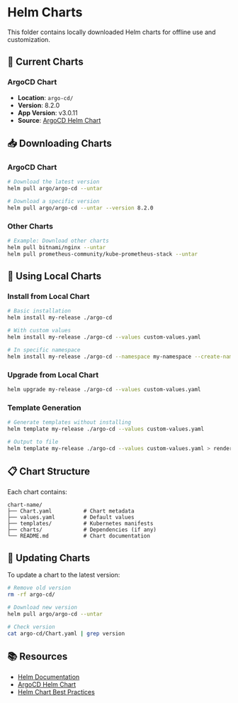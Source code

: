 # Helm Charts

This folder contains locally downloaded Helm charts for offline use and customization.

## 📁 Current Charts

### ArgoCD Chart
- **Location**: `argo-cd/`
- **Version**: 8.2.0
- **App Version**: v3.0.11
- **Source**: [ArgoCD Helm Chart](https://github.com/argoproj/argo-helm/tree/main/charts/argo-cd)

## 📥 Downloading Charts

### ArgoCD Chart
```bash
# Download the latest version
helm pull argo/argo-cd --untar

# Download a specific version
helm pull argo/argo-cd --untar --version 8.2.0
```

### Other Charts
```bash
# Example: Download other charts
helm pull bitnami/nginx --untar
helm pull prometheus-community/kube-prometheus-stack --untar
```

## 🔧 Using Local Charts

### Install from Local Chart
```bash
# Basic installation
helm install my-release ./argo-cd

# With custom values
helm install my-release ./argo-cd --values custom-values.yaml

# In specific namespace
helm install my-release ./argo-cd --namespace my-namespace --create-namespace
```

### Upgrade from Local Chart
```bash
helm upgrade my-release ./argo-cd --values custom-values.yaml
```

### Template Generation
```bash
# Generate templates without installing
helm template my-release ./argo-cd --values custom-values.yaml

# Output to file
helm template my-release ./argo-cd --values custom-values.yaml > rendered-manifests.yaml
```

## 📋 Chart Structure

Each chart contains:
```
chart-name/
├── Chart.yaml          # Chart metadata
├── values.yaml         # Default values
├── templates/          # Kubernetes manifests
├── charts/             # Dependencies (if any)
└── README.md           # Chart documentation
```

## 🔄 Updating Charts

To update a chart to the latest version:

```bash
# Remove old version
rm -rf argo-cd/

# Download new version
helm pull argo/argo-cd --untar

# Check version
cat argo-cd/Chart.yaml | grep version
```

## 📚 Resources

- [Helm Documentation](https://helm.sh/docs/)
- [ArgoCD Helm Chart](https://github.com/argoproj/argo-helm/tree/main/charts/argo-cd)
- [Helm Chart Best Practices](https://helm.sh/docs/chart_best_practices/) 